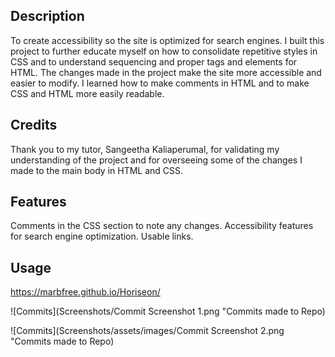  <Your-Project-Title>

## Description

To create accessibility so the site is optimized for search engines.  I built this project to further educate myself on how to consolidate repetitive styles in CSS and to understand sequencing and proper tags and elements for HTML.  The changes made in the project make the site more accessible and easier to modify.  I learned how to make comments in HTML and to make CSS and HTML more easily readable.

## Credits

Thank you to my tutor, Sangeetha Kaliaperumal, for validating my understanding of the project and for overseeing some of the changes I made to the main body in HTML and CSS.

## Features

Comments in the CSS section to note any changes.  Accessibility features for search engine optimization.  Usable links.

## Usage

https://marbfree.github.io/Horiseon/


![Commits](Screenshots/Commit Screenshot 1.png "Commits made to Repo)

![Commits](Screenshots/assets/images/Commit Screenshot 2.png "Commits made to Repo)